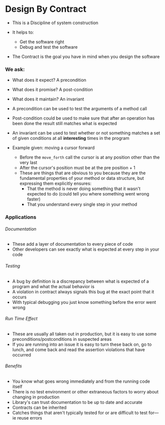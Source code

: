 # Design By Contract
- This is a Discipline of system construction
- It helps to:
  - Get the software right
  - Debug and test the software

- The Contract is the goal you have in mind when you design the software

### We ask: 
  - What does it expect? A precondition
  - What does it promise? A post-condition
  - What does it maintain? An invariant

- A precondition can be used to test the arguments of a method call
- Post-condition could be used to make sure that after an operation has been done the result still matches what is expected
- An invariant can be used to test whether or not something matches a set of given conditions at all **interesting** times in the program

- Example given: moving a cursor forward
  - Before the `move_forth` call the cursor is at any position other than the very last
  - After the cursor's position must be at the pre position + 1
  - These are things that are obvious to you because they are the fundamental properties of your method or data structure, but expressing them explicitly ensures:
    - That the method is never doing something that it wasn't expected to do (could tell you where something went wrong faster)
    - That you understand every single step in your method

### Applications

###### Documentation
- These add a layer of documentation to every piece of code
- Other developers can see exactly what is expected at every step in your code

###### Testing
- A bug by definition is a discrepancy between what is expected of a program and what the actual behavior is
- A violation in contract always signals this bug at the exact point that it occurs
- With typical debugging you just know something before the error went wrong

###### Run Time Effect
- These are usually all taken out in production, but it is easy to use some preconditions/postconditions in suspected areas
- If you are running into an issue it is easy to turn these back on, go to lunch, and come back and read the assertion violations that have occurred

###### Benefits
- You know what goes wrong immediately and from the running code itself
- There is no test environment or other extraneous factors to worry about changing in production
- Library's can trust documentation to be up to date and accurate
- Contracts can be inherited
- Catches things that aren't typically tested for or are difficult to test for— ie reuse errors 